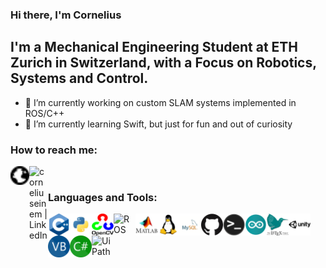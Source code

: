 ### Hi there, I'm Cornelius


## I'm a Mechanical Engineering Student at ETH Zurich in Switzerland, with a Focus on Robotics, Systems and Control.
- 🔭 I’m currently working on custom SLAM systems implemented in ROS/C++
- 🌱 I’m currently learning Swift, but just for fun and out of curiosity


### How to reach me:
[<img align="left" alt="corneliuseinem.com" width="30px" src="https://raw.githubusercontent.com/iconic/open-iconic/master/svg/globe.svg" />][website]
[<img align="left" alt="corneliuseinem | LinkedIn" width="30px" src="https://cdn.jsdelivr.net/npm/simple-icons@v3/icons/linkedin.svg" />][linkedin]

<br />

### Languages and Tools:

<img align="left" alt="C++" width="35px" src="https://raw.githubusercontent.com/github/explore/master/topics/cpp/cpp.png" />
<img align="left" alt="Python" width="35px" src="https://raw.githubusercontent.com/github/explore/master/topics/python/python.png" />
<img align="left" alt="openCV" width="35px" src="https://raw.githubusercontent.com/github/explore/master/topics/opencv/opencv.png" />
<img align="left" alt="ROS" width="35px" src="https://www.ros.org/wp-content/uploads/2013/10/rosorg-logo1.png" />
<img align="left" alt="Matlab" width="35px" src="https://raw.githubusercontent.com/github/explore/master/topics/matlab/matlab.png" />
<img align="left" alt="Linux" width="35px" src="https://raw.githubusercontent.com/github/explore/master/topics/linux/linux.png" />
<img align="left" alt="MySQL" width="35px" src="https://raw.githubusercontent.com/github/explore/80688e429a7d4ef2fca1e82350fe8e3517d3494d/topics/mysql/mysql.png" />
<img align="left" alt="GitHub" width="35px" src="https://raw.githubusercontent.com/github/explore/78df643247d429f6cc873026c0622819ad797942/topics/github/github.png" />
<img align="left" alt="Terminal" width="35px" src="https://raw.githubusercontent.com/github/explore/80688e429a7d4ef2fca1e82350fe8e3517d3494d/topics/terminal/terminal.png" />
<img align="left" alt="Arduino" width="35px" src="https://raw.githubusercontent.com/github/explore/master/topics/arduino/arduino.png" />
<img align="left" alt="Latex" width="35px" src="https://raw.githubusercontent.com/github/explore/master/topics/latex/latex.png" />
<img align="left" alt="Unity" width="35px" src="https://raw.githubusercontent.com/github/explore/master/topics/unity/unity.png" />
<img align="left" alt="Visual Basic" width="35px" src="https://raw.githubusercontent.com/github/explore/master/topics/visual-basic/visual-basic.png" />
<img align="left" alt="C#" width="35px" src="https://raw.githubusercontent.com/github/explore/master/topics/csharp/csharp.png" />
<img align="left" alt="UiPath" width="35px" src="https://www.uipath.com/hubfs/Valentin/Brand-Kit/logos/UiPath-full-logo.svg?v=2.0" />



<!--
**ceinem/ceinem** is a ✨ _special_ ✨ repository because its `README.md` (this file) appears on your GitHub profile.

Here are some ideas to get you started:



- 👯 I’m looking to collaborate on ...
- 🤔 I’m looking for help with ...
- 💬 Ask me about ...
- 📫 How to reach me: ...
- 😄 Pronouns: ...
- ⚡ Fun fact: ...
-->

[website]: https://corneliuseinem.com
[linkedin]: https://www.linkedin.com/in/corneliuseinem/
